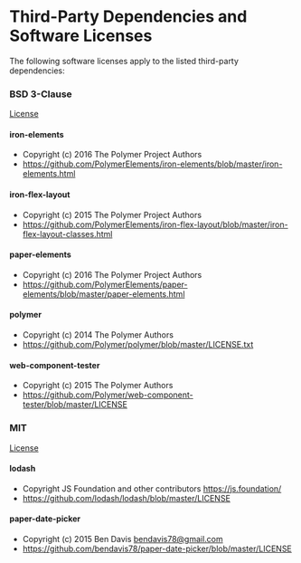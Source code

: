 # Third-Party Dependencies and Software Licenses

The following software licenses apply to the listed third-party dependencies:

### BSD 3-Clause

[License](https://github.com/usc-isi-digelements/date-picker-display/blob/master/THIRD-PARTY-LICENSES/BSD-3-CLAUSE)

#### iron-elements
- Copyright (c) 2016 The Polymer Project Authors
- https://github.com/PolymerElements/iron-elements/blob/master/iron-elements.html

#### iron-flex-layout
- Copyright (c) 2015 The Polymer Project Authors
- https://github.com/PolymerElements/iron-flex-layout/blob/master/iron-flex-layout-classes.html

#### paper-elements
- Copyright (c) 2016 The Polymer Project Authors
- https://github.com/PolymerElements/paper-elements/blob/master/paper-elements.html

#### polymer
- Copyright (c) 2014 The Polymer Authors
- https://github.com/Polymer/polymer/blob/master/LICENSE.txt

#### web-component-tester
- Copyright (c) 2015 The Polymer Authors
- https://github.com/Polymer/web-component-tester/blob/master/LICENSE

### MIT

[License](https://github.com/usc-isi-digelements/date-picker-display/blob/master/THIRD-PARTY-LICENSES/MIT)

#### lodash
- Copyright JS Foundation and other contributors <https://js.foundation/>
- https://github.com/lodash/lodash/blob/master/LICENSE

#### paper-date-picker
- Copyright (c) 2015 Ben Davis <bendavis78@gmail.com>
- https://github.com/bendavis78/paper-date-picker/blob/master/LICENSE
